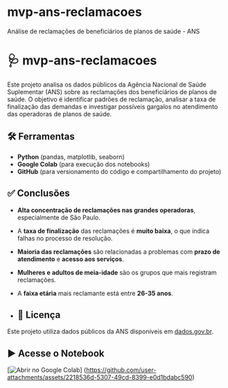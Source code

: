 # mvp-ans-reclamacoes
Análise de reclamações de beneficiários de planos de saúde - ANS

# 🩺 mvp-ans-reclamacoes

Este projeto analisa os dados públicos da Agência Nacional de Saúde Suplementar (ANS) sobre as reclamações dos beneficiários de planos de saúde. O objetivo é identificar padrões de reclamação, analisar a taxa de finalização das demandas e investigar possíveis gargalos no atendimento das operadoras de planos de saúde.
## 🛠️ Ferramentas

- **Python** (pandas, matplotlib, seaborn)
- **Google Colab** (para execução dos notebooks)
- **GitHub** (para versionamento do código e compartilhamento do projeto)
## ✅ Conclusões

- **Alta concentração de reclamações nas grandes operadoras**, especialmente de São Paulo.
- A **taxa de finalização** das reclamações é **muito baixa**, o que indica falhas no processo de resolução.
- **Maioria das reclamações** são relacionadas a problemas com **prazo de atendimento** e **acesso aos serviços**.
- **Mulheres e adultos de meia-idade** são os grupos que mais registram reclamações.
- A **faixa etária** mais reclamante está entre **26-35 anos**.

- ## 📌 Licença

Este projeto utiliza dados públicos da ANS disponíveis em [dados.gov.br](https://dados.gov.br).

## ▶️ Acesse o Notebook

[![Abrir no Google Colab](https://colab.research.google.com/assets/colab-badge.svg)]
(https://github.com/user-attachments/assets/2218536d-5307-49cd-8399-e0d1bdabc590)




